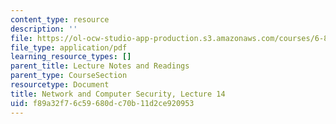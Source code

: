 ```yaml
---
content_type: resource
description: ''
file: https://ol-ocw-studio-app-production.s3.amazonaws.com/courses/6-857-network-and-computer-security-spring-2014/f89a32f76c59680dc70b11d2ce920953_MIT6_857S14_Lec14.pdf
file_type: application/pdf
learning_resource_types: []
parent_title: Lecture Notes and Readings
parent_type: CourseSection
resourcetype: Document
title: Network and Computer Security, Lecture 14
uid: f89a32f7-6c59-680d-c70b-11d2ce920953
---
```

